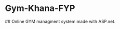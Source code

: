 # Gym-Khana-FYP
# #   O n l i n e   G Y M   m a n a g m e n t   s y s t e m   m a d e   w i t h   A S P . n e t .  
 